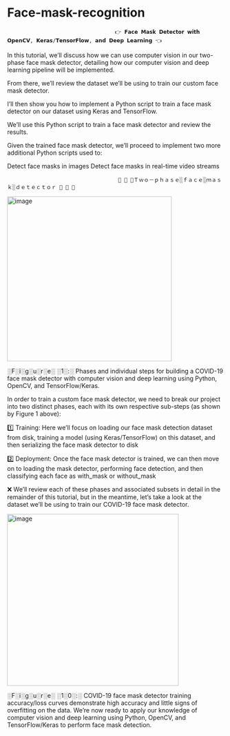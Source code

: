 # Face-mask-recognition
                                       👉 𝗙𝗮𝗰𝗲 𝗠𝗮𝘀𝗸 𝗗𝗲𝘁𝗲𝗰𝘁𝗼𝗿 𝘄𝗶𝘁𝗵 𝗢𝗽𝗲𝗻𝗖𝗩, 𝗞𝗲𝗿𝗮𝘀/𝗧𝗲𝗻𝘀𝗼𝗿𝗙𝗹𝗼𝘄, 𝗮𝗻𝗱 𝗗𝗲𝗲𝗽 𝗟𝗲𝗮𝗿𝗻𝗶𝗻𝗴 👈

In this tutorial, we’ll discuss how we can use computer vision in our two-phase face mask detector, detailing how our computer vision and deep learning pipeline will be implemented.

From there, we’ll review the dataset we’ll be using to train our custom face mask detector.

I’ll then show you how to implement a Python script to train a face mask detector on our dataset using Keras and TensorFlow.

We’ll use this Python script to train a face mask detector and review the results.

Given the trained face mask detector, we’ll proceed to implement two more additional Python scripts used to:

Detect  face masks in images
Detect face masks in real-time video streams

                                        📜 📃 📄Ｔｗｏ－ｐｈａｓｅ░ｆａｃｅ░ｍａｓｋ░ｄｅｔｅｃｔｏｒ 📜 📃 📄
<img width="382" alt="image" src="https://github.com/NTTHuong2002/Face-mask-recognition/assets/130816726/9b8f430c-a6ff-440f-9a6e-3c17e584b069">

░F░i░g░u░r░e░ ░1░:░ Phases and individual steps for building a COVID-19 face mask detector with computer vision and deep learning using Python, OpenCV, and TensorFlow/Keras.

In order to train a custom face mask detector, we need to break our project into two distinct phases, each with its own respective sub-steps (as shown by Figure 1 above):

1️⃣ Training: Here we’ll focus on loading our face mask detection dataset from disk, training a model (using Keras/TensorFlow) on this dataset, and then serializing the face mask detector to disk

2️⃣ Deployment: Once the face mask detector is trained, we can then move on to loading the mask detector, performing face detection, and then classifying each face as with_mask or without_mask

❌ We’ll review each of these phases and associated subsets in detail in the remainder of this tutorial, but in the meantime, let’s take a look at the dataset we’ll be using to train our COVID-19 face mask detector.

<img width="398" alt="image" src="https://github.com/NTTHuong2002/Face-mask-recognition/assets/130816726/d28927da-450e-4280-adce-7242a3fc4d74">

░F░i░g░u░r░e░ ░1░0░:░ COVID-19 face mask detector training accuracy/loss curves demonstrate high accuracy and little signs of overfitting on the data. We’re now ready to apply our knowledge of computer vision and deep learning using Python, OpenCV, and TensorFlow/Keras to perform face mask detection.

